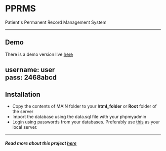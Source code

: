 # PPRMS
Patient's Permanent Record Management System 

-------------
## Demo

There is a demo version live [here](http://atdebjoy.com/others/pprms)

username: user              
pass: 2468abcd
----------
## Installation
- Copy the contents of MAIN folder to your **html_folder** or **Root** folder of the server 
- Import the database using the data.sql file with your phpmyadmin
- Login using passwords from your databases. 
Preferably use [this](https://www.usbwebserver.net/webserver/) as your local server.
---
##### Read more about this project [here](http://atdebjoy.com/21)
